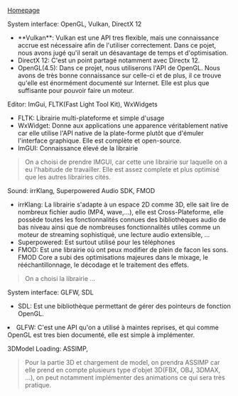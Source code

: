 

[Homepage](Home)  

System interface: OpenGL, Vulkan, DirectX 12  
<ul>
   <li>**Vulkan**: Vulkan est une API tres flexible, mais une connaissance accrue est nécessaire afin de l'utiliser correctement. Dans ce pojet, nous avons jugé qu'il serait un désavantage de temps et d'optimisation.</li>
   <li>DirectX 12: C'est un point partagé notamment avec Directx 12.</li>
   <li>OpenGL(4.5): Dans ce projet, nous utiliserons l'API de OpenGL. Nous avons de très bonne connaissance sur celle-ci et de plus, il ce trouve qu'elle est énormément documenté sur Internet. Elle est plus que suffisante pour pouvoir faire un moteur.</li></ul>  

Editor: ImGui, FLTK(Fast Light Tool Kit), WxWidgets   
<ul>
   <li>FLTK: Librairie multi-plateforme et simple d'usage</li>
   <li>WxWidget: Donne aux applications une apparence véritablement native car elle utilise l'API native de la plate-forme plutôt que d'émuler l'interface graphique. Elle est complète et open-source. </li>
   <li>ImGUI: Connaissance élevé de la librairie</li></ul>  


> On a choisi de prendre IMGUI, car cette une librairie sur laquelle on a eu l'habitude de travailler. Elle est assez complete et plus optimisé que les autres librairies cités.  

Sound: irrKlang, Superpowered Audio SDK, FMOD  
<ul>
   <li>irrKlang: La librairie s'adapte à un espace 2D comme 3D, elle sait lire de nombreux fichier audio (MP4, wave,...), elle est Cross-Plateforme, elle possède toutes les fonctionnalités connues des bibliothèques audio de bas niveau ainsi que de nombreuses fonctionnalités utiles comme un moteur de streaming sophistiqué, une lecture audio extensible, ...</li>
   <li>Superpowered: Est surtout utilisé pour les téléphones</li>
   <li>FMOD: Est une librairie où ont peux modifier de plein de facon les sons. FMOD Core a subi des optimisations majeures dans le mixage, le rééchantillonnage, le décodage et le traitement des effets.</li></ul>  


> On a choisi la librairie ...
  
System interface: GLFW, SDL  
<ul>
   <li>SDL: Est une bibliothèque permettant de gérer des pointeurs de fonction OpenGL.</li></ul>
   <li>GLFW: C'est une API qu'on a utilisé à maintes reprises, et qui comme OpenGL est tres bien documenté, elle est simple à implémenter.</li>

3DModel Loading: ASSIMP,  
> Pour la partie 3D et chargement de model, on prendra ASSIMP car elle prend en compte plusieurs type d'objet 3D(FBX, OBJ, 3DMAX, ...), on peut notamment implémenter des animations ce qui sera très pratique.  